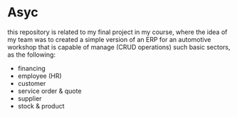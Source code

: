 # Asyc

this repository is related to my final project in my course, where the idea of my team was to created a simple version of an ERP for an automotive workshop
that is capable of manage (CRUD operations) such basic sectors, as the following:

- financing
- employee (HR)
- customer
- service order & quote
- supplier
- stock & product
 
